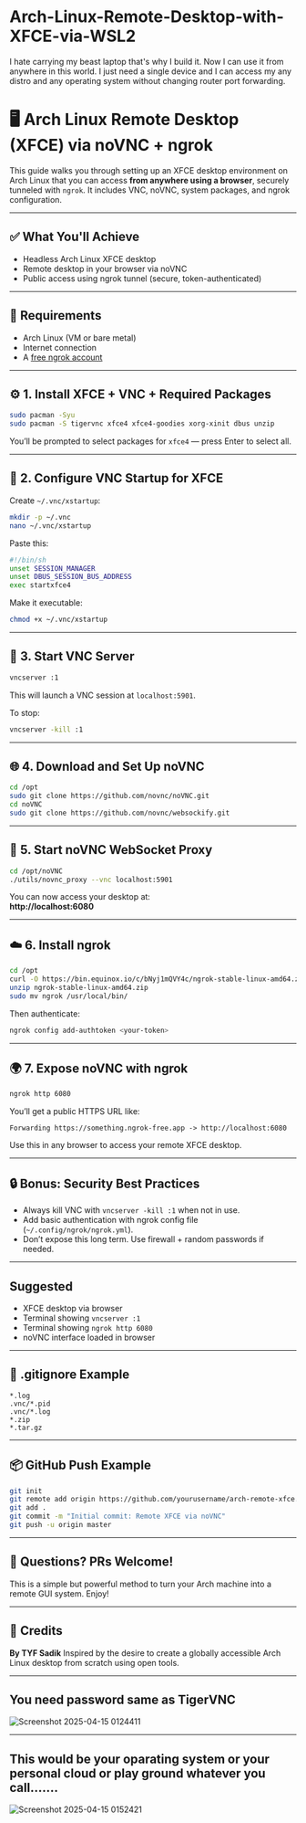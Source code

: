 # Arch-Linux-Remote-Desktop-with-XFCE-via-WSL2
I hate carrying my beast laptop that's why I build it. Now I can use it from anywhere in this world. I just need a single device and I can access my any distro and any operating system without changing router port forwarding.  

# 🖥️ Arch Linux Remote Desktop (XFCE) via noVNC + ngrok

This guide walks you through setting up an XFCE desktop environment on Arch Linux that you can access **from anywhere using a browser**, securely tunneled with `ngrok`. It includes VNC, noVNC, system packages, and ngrok configuration.

---

## ✅ What You'll Achieve

- Headless Arch Linux XFCE desktop
- Remote desktop in your browser via noVNC
- Public access using ngrok tunnel (secure, token-authenticated)

---

## 🧰 Requirements

- Arch Linux (VM or bare metal)
- Internet connection
- A [free ngrok account](https://dashboard.ngrok.com/signup)

---

## ⚙️ 1. Install XFCE + VNC + Required Packages
```bash
sudo pacman -Syu
sudo pacman -S tigervnc xfce4 xfce4-goodies xorg-xinit dbus unzip
```

You’ll be prompted to select packages for `xfce4` — press Enter to select all.

---

## 🧠 2. Configure VNC Startup for XFCE

Create `~/.vnc/xstartup`:
```bash
mkdir -p ~/.vnc
nano ~/.vnc/xstartup
```
Paste this:
```bash
#!/bin/sh
unset SESSION_MANAGER
unset DBUS_SESSION_BUS_ADDRESS
exec startxfce4
```
Make it executable:
```bash
chmod +x ~/.vnc/xstartup
```

---

## 🚀 3. Start VNC Server
```bash
vncserver :1
```
This will launch a VNC session at `localhost:5901`.

To stop:
```bash
vncserver -kill :1
```

---

## 🌐 4. Download and Set Up noVNC
```bash
cd /opt
sudo git clone https://github.com/novnc/noVNC.git
cd noVNC
sudo git clone https://github.com/novnc/websockify.git
```

---

## 🔗 5. Start noVNC WebSocket Proxy
```bash
cd /opt/noVNC
./utils/novnc_proxy --vnc localhost:5901
```

You can now access your desktop at:  
**http://localhost:6080**

---

## ☁️ 6. Install ngrok

```bash
cd /opt
curl -O https://bin.equinox.io/c/bNyj1mQVY4c/ngrok-stable-linux-amd64.zip
unzip ngrok-stable-linux-amd64.zip
sudo mv ngrok /usr/local/bin/
```

Then authenticate:
```bash
ngrok config add-authtoken <your-token>
```

---

## 🌍 7. Expose noVNC with ngrok
```bash
ngrok http 6080
```
You’ll get a public HTTPS URL like:
```
Forwarding https://something.ngrok-free.app -> http://localhost:6080
```
Use this in any browser to access your remote XFCE desktop.

---

## 🔒 Bonus: Security Best Practices

- Always kill VNC with `vncserver -kill :1` when not in use.
- Add basic authentication with ngrok config file (`~/.config/ngrok/ngrok.yml`).
- Don’t expose this long term. Use firewall + random passwords if needed.

---

##  Suggested

- XFCE desktop via browser
- Terminal showing `vncserver :1`
- Terminal showing `ngrok http 6080`
- noVNC interface loaded in browser

---

## 🧾 .gitignore Example
```
*.log
.vnc/*.pid
.vnc/*.log
*.zip
*.tar.gz
```

---

## 📦 GitHub Push Example
```bash
git init
git remote add origin https://github.com/yourusername/arch-remote-xfce.git
git add .
git commit -m "Initial commit: Remote XFCE via noVNC"
git push -u origin master
```

---

## 💬 Questions? PRs Welcome!

This is a simple but powerful method to turn your Arch machine into a remote GUI system. Enjoy!


   ---


## 🧠 Credits
**By TYF Sadik**
Inspired by the desire to create a globally accessible Arch Linux desktop from scratch using open tools.


  ---
  

## You need password same as TigerVNC
![Screenshot 2025-04-15 0124411](https://github.com/user-attachments/assets/30eca49f-f356-4e58-8dde-43f51c888498)


  ---
  

## This would be your oparating system or your personal cloud or play ground whatever you call.......


![Screenshot 2025-04-15 0152421](https://github.com/user-attachments/assets/712d01ad-c46b-4826-b2b1-e2afa5f5642c)

